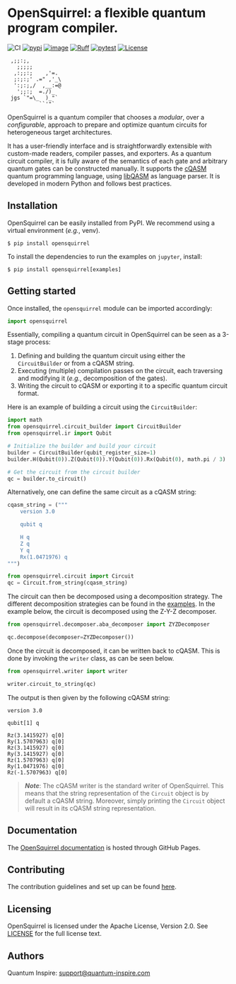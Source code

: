 # OpenSquirrel: a flexible quantum program compiler.

![CI](https://github.com/QuTech-Delft/OpenSquirrel/actions/workflows/tests.yaml/badge.svg)
[![pypi](https://img.shields.io/pypi/v/opensquirrel.svg)](https://pypi.org/project/opensquirrel/)
[![image](https://img.shields.io/pypi/pyversions/opensquirrel.svg)](https://pypi.python.org/pypi/opensquirrel)
[![Ruff](https://img.shields.io/endpoint?url=https://raw.githubusercontent.com/astral-sh/ruff/main/assets/badge/v2.json)](https://github.com/astral-sh/ruff)
[![pytest](https://img.shields.io/badge/py-test-blue?logo=pytest)](https://github.com/pytest-dev/pytest)
[![License](https://img.shields.io/badge/License-Apache_2.0-blue.svg)](https://opensource.org/licenses/Apache-2.0)

```
 ,;;:;,
   ;;;;;
  ,:;;:;    ,'=.
  ;:;:;' .=" ,'_\
  ':;:;,/  ,__:=@
   ';;:;  =./)_
 jgs `"=\_  )_"`
          ``'"`
```

OpenSquirrel is a quantum compiler that chooses a _modular_, over a _configurable_,
approach to prepare and optimize quantum circuits for heterogeneous target architectures.

It has a user-friendly interface and is straightforwardly extensible with custom-made readers,
compiler passes, and exporters.
As a quantum circuit compiler,
it is fully aware of the semantics of each gate and arbitrary quantum gates can be constructed manually.
It supports the [cQASM](https://qutech-delft.github.io/cQASM-spec/latest/) quantum programming language,
using [libQASM](https://github.com/QuTech-Delft/libqasm) as language parser.
It is developed in modern Python and follows best practices.

## Installation

OpenSquirrel can be easily installed from PyPI.
We recommend using a virtual environment (_e.g._, venv).

```shell
$ pip install opensquirrel
```

To install the dependencies to run the examples on `jupyter`, install:

```shell
$ pip install opensquirrel[examples]
```

## Getting started

Once installed, the `opensquirrel` module can be imported accordingly:

```python
import opensquirrel
```

Essentially, compiling a quantum circuit in OpenSquirrel can be seen as a 3-stage process:
1. Defining and building the quantum circuit using either the `CircuitBuilder` or from a cQASM string.
2. Executing (multiple) compilation passes on the circuit,
each traversing and modifying it (_e.g._, decomposition of the gates).
3. Writing the circuit to cQASM or exporting it to a specific quantum circuit format.

Here is an example of building a circuit using the `CircuitBuilder`:

```python
import math
from opensquirrel.circuit_builder import CircuitBuilder
from opensquirrel.ir import Qubit

# Initialize the builder and build your circuit
builder = CircuitBuilder(qubit_register_size=1)
builder.H(Qubit(0)).Z(Qubit(0)).Y(Qubit(0)).Rx(Qubit(0), math.pi / 3)

# Get the circuit from the circuit builder
qc = builder.to_circuit()
```

Alternatively, one can define the same circuit as a cQASM string:

```python
cqasm_string = ("""
    version 3.0

    qubit q

    H q
    Z q
    Y q
    Rx(1.0471976) q
""")

from opensquirrel.circuit import Circuit
qc = Circuit.from_string(cqasm_string)
```

The circuit can then be decomposed using a decomposition strategy.
The different decomposition strategies can be found in the
[examples](https://github.com/QuTech-Delft/OpenSquirrel/tree/develop/example/tutorials).
In the example below, the circuit is decomposed using the Z-Y-Z decomposer.

```python
from opensquirrel.decomposer.aba_decomposer import ZYZDecomposer

qc.decompose(decomposer=ZYZDecomposer())
```

Once the circuit is decomposed, it can be written back to cQASM.
This is done by invoking the `writer` class, as can be seen below.

```python
from opensquirrel.writer import writer

writer.circuit_to_string(qc)
```

The output is then given by the following cQASM string:

    version 3.0

    qubit[1] q

    Rz(3.1415927) q[0]
    Ry(1.5707963) q[0]
    Rz(3.1415927) q[0]
    Ry(3.1415927) q[0]
    Rz(1.5707963) q[0]
    Ry(1.0471976) q[0]
    Rz(-1.5707963) q[0]

> __*Note*__: The cQASM writer is the standard writer of OpenSquirrel.
> This means that the string representation of the `Circuit` object is by default a cQASM string. Moreover, simply printing the `Circuit` object will result in its cQASM string representation.

## Documentation

The [OpenSquirrel documentation](https://QuTech-Delft.github.io/OpenSquirrel/) is hosted through GitHub Pages.


## Contributing

The contribution guidelines and set up can be found
[here](https://github.com/QuTech-Delft/OpenSquirrel/blob/develop/CONTRIBUTING.md).


## Licensing

OpenSquirrel is licensed under the Apache License, Version 2.0. See
[LICENSE](https://github.com/QuTech-Delft/OpenSquirrel/blob/master/LICENSE.md) for the full license text.


## Authors

Quantum Inspire: [support@quantum-inspire.com](mailto:"support@quantum-inspire.com")
